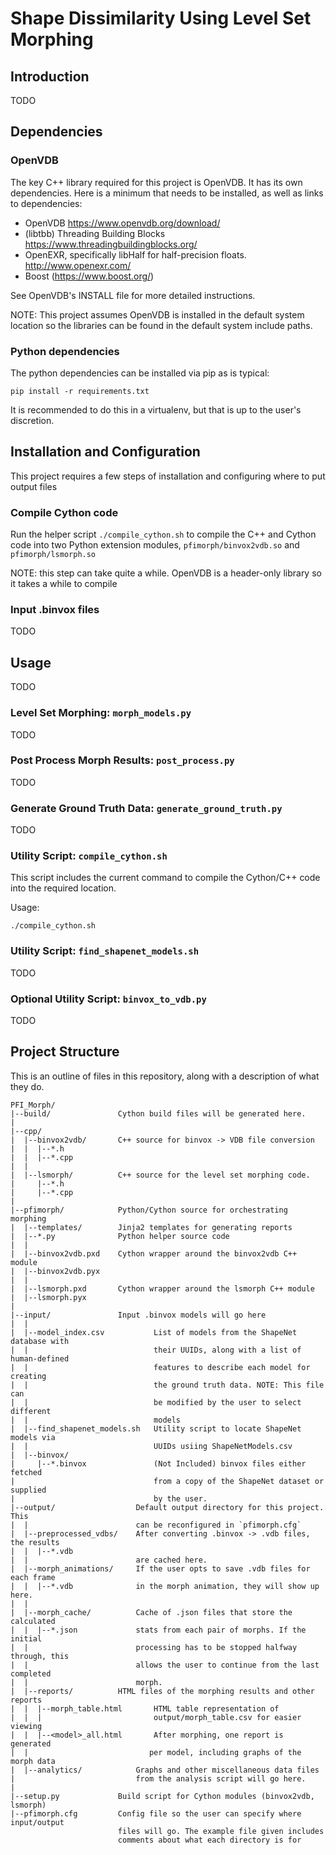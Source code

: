 # Shape Dissimilarity Using Level Set Morphing

## Introduction

TODO

## Dependencies

### OpenVDB

The key C++ library required for this project is OpenVDB. It has its own
dependencies. Here is a minimum that needs to be installed, as well as
links to dependencies:

* OpenVDB https://www.openvdb.org/download/
* (libtbb) Threading Building Blocks https://www.threadingbuildingblocks.org/
* OpenEXR, specifically libHalf for half-precision floats.
    http://www.openexr.com/
* Boost (https://www.boost.org/)

See OpenVDB's INSTALL file for more detailed instructions.

NOTE: This project assumes OpenVDB is installed in the default system
location so the libraries can be found in the default system include paths.

### Python dependencies

The python dependencies can be installed via pip as is typical:

`pip install -r requirements.txt`

It is recommended to do this in a virtualenv, but that is up to the user's
discretion.

## Installation and Configuration

This project requires a few steps of installation and configuring where
to put output files

### Compile Cython code

Run the helper script `./compile_cython.sh` to compile the C++ and Cython
code into two Python extension modules, `pfimorph/binvox2vdb.so` and
`pfimorph/lsmorph.so`

NOTE: this step can take quite a while. OpenVDB is a header-only library
so it takes a while to compile

### Input .binvox files

TODO

## Usage

TODO

### Level Set Morphing: `morph_models.py`

TODO

### Post Process Morph Results: `post_process.py`

TODO

### Generate Ground Truth Data: `generate_ground_truth.py`

TODO

### Utility Script: `compile_cython.sh`

This script includes the current command to compile the Cython/C++ code into
the required location.

Usage:

`./compile_cython.sh`

### Utility Script: `find_shapenet_models.sh`

TODO

### Optional Utility Script: `binvox_to_vdb.py`

TODO

## Project Structure

This is an outline of files in this repository, along with a description
of what they do.

```
PFI_Morph/
|--build/               Cython build files will be generated here.
|
|--cpp/
|  |--binvox2vdb/       C++ source for binvox -> VDB file conversion
|  |  |--*.h
|  |  |--*.cpp
|  |
|  |--lsmorph/          C++ source for the level set morphing code.
|     |--*.h
|     |--*.cpp
|
|--pfimorph/            Python/Cython source for orchestrating morphing
|  |--templates/        Jinja2 templates for generating reports
|  |--*.py              Python helper source code
|  |
|  |--binvox2vdb.pxd    Cython wrapper around the binvox2vdb C++ module
|  |--binvox2vdb.pyx
|  |
|  |--lsmorph.pxd       Cython wrapper around the lsmorph C++ module
|  |--lsmorph.pyx
|
|--input/               Input .binvox models will go here
|  |
|  |--model_index.csv           List of models from the ShapeNet database with
|  |                            their UUIDs, along with a list of human-defined
|  |                            features to describe each model for creating
|  |                            the ground truth data. NOTE: This file can
|  |                            be modified by the user to select different
|  |                            models
|  |--find_shapenet_models.sh   Utility script to locate ShapeNet models via
|  |                            UUIDs usiing ShapeNetModels.csv
|  |--binvox/
|     |--*.binvox               (Not Included) binvox files either fetched
|                               from a copy of the ShapeNet dataset or supplied
|                               by the user.
|--output/                  Default output directory for this project. This
|  |                        can be reconfigured in `pfimorph.cfg`
|  |--preprocessed_vdbs/    After converting .binvox -> .vdb files, the results
|  |  |--*.vdb
|  |                        are cached here.
|  |--morph_animations/     If the user opts to save .vdb files for each frame
|  |  |--*.vdb              in the morph animation, they will show up here.
|  |
|  |--morph_cache/          Cache of .json files that store the calculated 
|  |  |--*.json             stats from each pair of morphs. If the initial 
|  |                        processing has to be stopped halfway through, this 
|  |                        allows the user to continue from the last completed
|  |                        morph.
|  |--reports/          HTML files of the morphing results and other reports
|  |  |--morph_table.html       HTML table representation of 
|  |  |                         output/morph_table.csv for easier viewing
|  |  |--<model>_all.html       After morphing, one report is generated
|  |                           per model, including graphs of the morph data
|  |--analytics/            Graphs and other miscellaneous data files
|                           from the analysis script will go here.
|
|--setup.py             Build script for Cython modules (binvox2vdb, lsmorph)
|--pfimorph.cfg         Config file so the user can specify where input/output
                        files will go. The example file given includes
                        comments about what each directory is for
```
